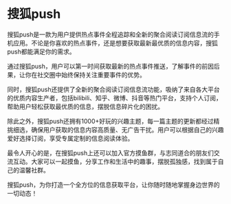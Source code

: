 # 搜狐push

搜狐push是一款为用户提供热点事件全程追踪和全新的聚合阅读订阅信息流的手机应用。不论是你喜欢的热点事件，还是想要获取最新最优质的信息内容，搜狐push都能满足你的需求。

通过搜狐push，用户可以第一时间获取最新的热点事件推送，了解事件的前因后果，让你在社交圈中始终保持关注重要事件的优势。

同时，搜狐push还提供了全新的聚合阅读订阅信息流功能，吸纳了来自各大平台的优质内容生产者，包括bilibili、知乎、微博、抖音等热门平台，支持个人订阅，帮助用户轻松获取最优质的信息，摆脱信息碎片化的困扰。

除此之外，搜狐push还拥有1000+好玩的兴趣主题，每一篇主题的更新都经过精挑细选，确保用户获取的信息内容高质量、无广告干扰。用户可以根据自己的兴趣爱好选择订阅，享受专属定制的信息阅读体验。

最令人开心的是，在搜狐push上还可以加入官方摸鱼群，与志同道合的朋友们交流互动。大家可以一起摸鱼，分享工作和生活中的趣事，摆脱孤独感，找到属于自己的温馨社群。

搜狐push，为你打造一个全方位的信息获取平台，让你随时随地掌握身边世界的一切动态！

